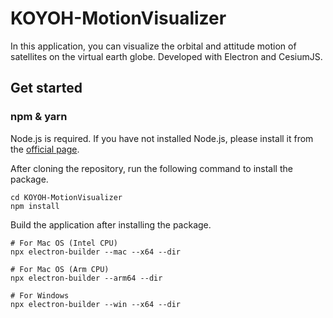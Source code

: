# KOYOH-MotionVisualizer

In this application, you can visualize the orbital and attitude motion of satellites on the virtual earth globe.
Developed with Electron and CesiumJS.

## Get started

### npm & yarn

Node.js is required. If you have not installed Node.js, please install it from the [official page](https://nodejs.org/en).

After cloning the repository, run the following command to install the package.

```shell
cd KOYOH-MotionVisualizer
npm install
```

Build the application after installing the package.

```shell
# For Mac OS (Intel CPU)
npx electron-builder --mac --x64 --dir

# For Mac OS (Arm CPU)
npx electron-builder --arm64 --dir

# For Windows
npx electron-builder --win --x64 --dir
```
